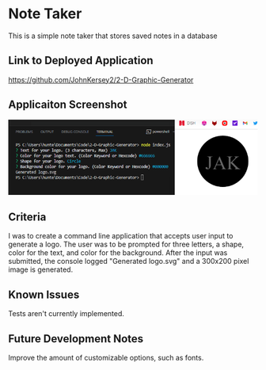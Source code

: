 # Note Taker

This is a simple note taker that stores saved notes in a database

## Link to Deployed Application

<https://github.com/JohnKersey2/2-D-Graphic-Generator>

## Applicaiton Screenshot

![Screenshot of the Application](./examples/Screenshot%202023-05-21%20115114.png)

## Criteria 

I was to create a command line application that accepts user input to generate a logo. The user was to be prompted for three letters, a shape, color for the text, and color for the background. After the input was submitted, the console logged "Generated logo.svg" and a 300x200 pixel image is generated.

## Known Issues

Tests aren't currently implemented.

## Future Development Notes

Improve the amount of customizable options, such as fonts. 